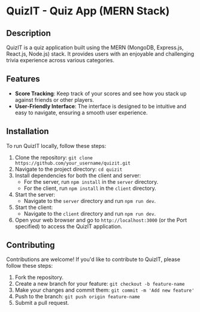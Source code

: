 # QuizIT - Quiz App (MERN Stack)

## Description
QuizIT is a quiz application built using the MERN (MongoDB, Express.js, React.js, Node.js) stack. It provides users with an enjoyable and challenging trivia experience across various categories.

## Features
- **Score Tracking**: Keep track of your scores and see how you stack up against friends or other players.
- **User-Friendly Interface**: The interface is designed to be intuitive and easy to navigate, ensuring a smooth user experience.

## Installation
To run QuizIT locally, follow these steps:
1. Clone the repository: `git clone https://github.com/your_username/quizit.git`
2. Navigate to the project directory: `cd quizit`
3. Install dependencies for both the client and server:
   - For the server, run `npm install` in the `server` directory.
   - For the client, run `npm install` in the `client` directory.
4. Start the server:
   - Navigate to the `server` directory and run `npm run dev`.
5. Start the client:
   - Navigate to the `client` directory and run `npm run dev`.
6. Open your web browser and go to `http://localhost:3000` (or the Port specified) to access the QuizIT application.


## Contributing
Contributions are welcome! If you'd like to contribute to QuizIT, please follow these steps:
1. Fork the repository.
2. Create a new branch for your feature: `git checkout -b feature-name`
3. Make your changes and commit them: `git commit -m 'Add new feature'`
4. Push to the branch: `git push origin feature-name`
5. Submit a pull request.

